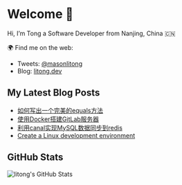 # Welcome 👋

Hi, I’m Tong a Software Developer from Nanjing, China 🇨🇳

🌍 Find me on the web:

- Tweets: [@masonlitong](https://twitter.com/masonlitong)
- Blog: [litong.dev](https://litong.dev)

## My Latest Blog Posts

<!-- BLOG-POST-LIST:START -->
- [如何写出一个完美的equals方法](https://litong.dev/java/%E5%A6%82%E4%BD%95%E5%86%99%E5%87%BA%E4%B8%80%E4%B8%AA%E5%AE%8C%E7%BE%8E%E7%9A%84equals%E6%96%B9%E6%B3%95/)
- [使用Docker搭建GitLab服务器](https://litong.dev/server/%E4%BD%BF%E7%94%A8Docker%E6%90%AD%E5%BB%BAGitLab%E6%9C%8D%E5%8A%A1%E5%99%A8/)
- [利用canal实现MySQL数据同步到redis](https://litong.dev/%E6%95%B0%E6%8D%AE%E5%BA%93/%E5%88%A9%E7%94%A8canal%E5%AE%9E%E7%8E%B0MySQL%E6%95%B0%E6%8D%AE%E5%90%8C%E6%AD%A5%E5%88%B0redis/)
- [Create a Linux development environment](https://litong.dev/linux/create-a-linux-development-environment/)
<!-- BLOG-POST-LIST:END -->

## GitHub Stats

 ![litong's GitHub Stats](https://github-readme-stats.vercel.app/api?username=litong&count_private=true&hide_title=true&show_icons=true&show_icons=true&theme=dark)

<!--
**litong/litong** is a ✨ _special_ ✨ repository because its `README.md` (this file) appears on your GitHub profile.

Here are some ideas to get you started:

- 🔭 I’m currently working on ...
- 🌱 I’m currently learning ...
- 👯 I’m looking to collaborate on ...
- 🤔 I’m looking for help with ...
- 💬 Ask me about ...
- 📫 How to reach me: ...
- 😄 Pronouns: ...
- ⚡ Fun fact: ...
-->
